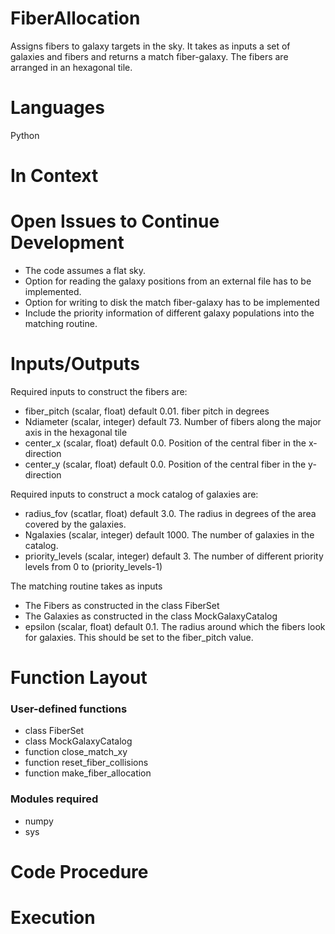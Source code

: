 FiberAllocation
=======

Assigns fibers to galaxy targets in the sky. It takes as inputs a set of galaxies and fibers and returns
a match fiber-galaxy. The fibers are arranged in an hexagonal tile.

Languages
=========

Python

In Context
===========

Open Issues to Continue Development
===================================

* The code assumes a flat sky.
* Option for reading the galaxy positions from an external file has to be implemented.
* Option for writing to disk the match fiber-galaxy has to be implemented
* Include the priority information of different galaxy populations into the matching routine.

Inputs/Outputs
==============

Required inputs to construct the fibers are: 
* fiber_pitch (scalar, float) default 0.01. fiber pitch in degrees
* Ndiameter (scalar, integer) default 73. Number of fibers along the major axis in the hexagonal tile
* center_x (scalar, float) default 0.0. Position of the central fiber in the x-direction
* center_y (scalar, float) default 0.0. Position of the central fiber in the y-direction

Required inputs to construct a mock catalog of galaxies are:
* radius_fov (scatlar, float) default 3.0. The radius in degrees of the area covered by the galaxies.
* Ngalaxies (scalar, integer) default 1000. The number of galaxies in the catalog.
* priority_levels (scalar, integer) default 3. The number of different priority levels from 0 to (priority_levels-1)

The matching routine takes as inputs 
* The Fibers as constructed in the class FiberSet
* The Galaxies as constructed in the class MockGalaxyCatalog
* epsilon (scalar, float) default 0.1. The radius around which the fibers look for galaxies. This should be set to the fiber_pitch value.

Function Layout
===============

### User-defined functions
* class FiberSet
* class MockGalaxyCatalog
* function close_match_xy
* function reset_fiber_collisions
* function make_fiber_allocation

### Modules required
* numpy
* sys

Code Procedure
==============

Execution
=========
